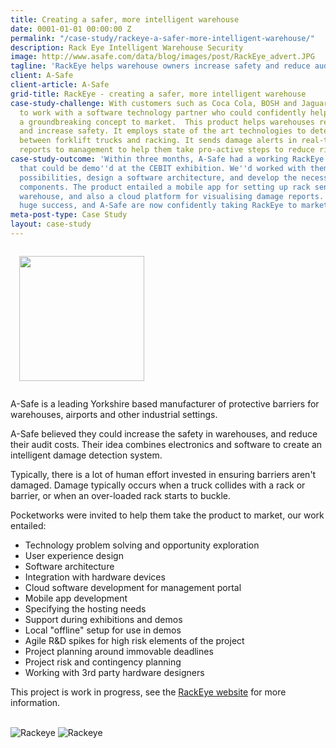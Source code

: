 ```yaml
---
title: Creating a safer, more intelligent warehouse
date: 0001-01-01 00:00:00 Z
permalink: "/case-study/rackeye-a-safer-more-intelligent-warehouse/"
description: Rack Eye Intelligent Warehouse Security
image: http://www.asafe.com/data/blog/images/post/RackEye_advert.JPG
tagline: 'RackEye helps warehouse owners increase safety and reduce audit costs '
client: A-Safe
client-article: A-Safe
grid-title: RackEye - creating a safer, more intelligent warehouse
case-study-challenge: With customers such as Coca Cola, BOSH and Jaguar - A-Safe needed
  to work with a software technology partner who could confidently help them take
  a groundbreaking concept to market.  This product helps warehouses reduce costs
  and increase safety. It employs state of the art technologies to detect collisions
  between forklift trucks and racking. It sends damage alerts in real-time, and provides
  reports to management to help them take pro-active steps to reduce risk.
case-study-outcome: 'Within three months, A-Safe had a working RackEye proof of concept
  that could be demo''d at the CEBIT exhibition. We''d worked with them to explore
  possibilities, design a software architecture, and develop the necessary software
  components. The product entailed a mobile app for setting up rack sensors in the
  warehouse, and also a cloud platform for visualising damage reports. CEBIT was a
  huge success, and A-Safe are now confidently taking RackEye to market with our help. '
meta-post-type: Case Study
layout: case-study
---
```


<img src="http://www.asafe.com/assets/img/asafe-logo-retina.png" class="float-right img-reponsive" style="width: 200px; padding: 1em;" />

A-Safe is a leading Yorkshire based manufacturer of protective barriers for warehouses, airports and other industrial settings. 

A-Safe believed they could increase the safety in warehouses, and reduce their audit costs. Their idea combines electronics and software to create an intelligent damage detection system. 

Typically, there is a lot of human effort invested in ensuring barriers aren't damaged. Damage typically occurs when a truck collides with a rack or barrier, or when an over-loaded rack starts to buckle.


Pocketworks were invited to help them take the product to market, our work entailed:  

* Technology problem solving and opportunity exploration
* User experience design 
* Software architecture 
* Integration with hardware devices 
* Cloud software development for management portal
* Mobile app development 
* Specifying the hosting needs
* Support during exhibitions and demos
* Local "offline" setup for use in demos
* Agile R&D spikes for high risk elements of the project
* Project planning around immovable deadlines
* Project risk and contingency planning
* Working with 3rd party hardware designers

This project is work in progress, see the [RackEye website](http://www.asafe.com/news/post/201/a-safe-introduces-a-revolution-in-rack-protection-at-cemat) for more information.

<br/>
<img alt="Rackeye" src="http://d9hhrg4mnvzow.cloudfront.net/rackeye.asafe.com/uk/eac5e141-rack-eye-2_073073073073000000.jpg"/>
<img alt="Rackeye" src="http://d9hhrg4mnvzow.cloudfront.net/rackeye.asafe.com/uk/1c57aa7e-rackeye_074074074074000000.jpg"/>
